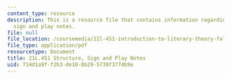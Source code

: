 ```yaml
---
content_type: resource
description: This is a resource file that contains information regarding structure,
  sign and play notes.
file: null
file_location: /coursemedia/21l-451-introduction-to-literary-theory-fall-2014/714d1a9ff2b3de108b295739f3774b9e_MIT21L_451F14_Notes_6.pdf
file_type: application/pdf
resourcetype: Document
title: 21L.451 Structure, Sign and Play Notes
uid: 714d1a9f-f2b3-de10-8b29-5739f3774b9e
---
```

